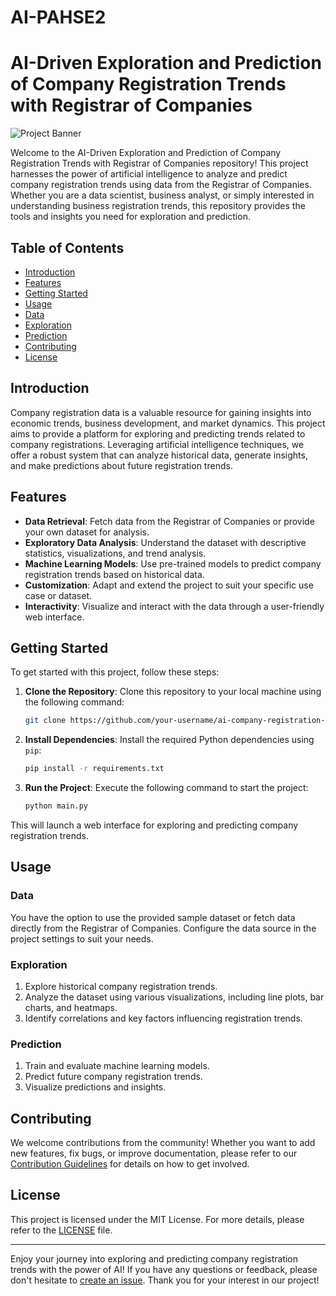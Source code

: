 # AI-PAHSE2
# AI-Driven Exploration and Prediction of Company Registration Trends with Registrar of Companies

![Project Banner](https://encrypted-tbn0.gstatic.com/images?q=tbn:ANd9GcQy-QohhL_jY_LF7Kxg2OEVL_DpzI5Vo2d9Cd-CGekdJirF6al3MCl74l3NHk-SqWiuj6M&usqp=CAU)

Welcome to the AI-Driven Exploration and Prediction of Company Registration Trends with Registrar of Companies repository! This project harnesses the power of artificial intelligence to analyze and predict company registration trends using data from the Registrar of Companies. Whether you are a data scientist, business analyst, or simply interested in understanding business registration trends, this repository provides the tools and insights you need for exploration and prediction.

## Table of Contents

- [Introduction](#introduction)
- [Features](#features)
- [Getting Started](#getting-started)
- [Usage](#usage)
- [Data](#data)
- [Exploration](#exploration)
- [Prediction](#prediction)
- [Contributing](#contributing)
- [License](#license)

## Introduction

Company registration data is a valuable resource for gaining insights into economic trends, business development, and market dynamics. This project aims to provide a platform for exploring and predicting trends related to company registrations. Leveraging artificial intelligence techniques, we offer a robust system that can analyze historical data, generate insights, and make predictions about future registration trends.

## Features

- **Data Retrieval**: Fetch data from the Registrar of Companies or provide your own dataset for analysis.
- **Exploratory Data Analysis**: Understand the dataset with descriptive statistics, visualizations, and trend analysis.
- **Machine Learning Models**: Use pre-trained models to predict company registration trends based on historical data.
- **Customization**: Adapt and extend the project to suit your specific use case or dataset.
- **Interactivity**: Visualize and interact with the data through a user-friendly web interface.

## Getting Started

To get started with this project, follow these steps:

1. **Clone the Repository**: Clone this repository to your local machine using the following command:

   ```bash
   git clone https://github.com/your-username/ai-company-registration-predictions.git
   ```

2. **Install Dependencies**: Install the required Python dependencies using `pip`:

   ```bash
   pip install -r requirements.txt
   ```

3. **Run the Project**: Execute the following command to start the project:

   ```bash
   python main.py
   ```

This will launch a web interface for exploring and predicting company registration trends.

## Usage

### Data

You have the option to use the provided sample dataset or fetch data directly from the Registrar of Companies. Configure the data source in the project settings to suit your needs.

### Exploration

1. Explore historical company registration trends.
2. Analyze the dataset using various visualizations, including line plots, bar charts, and heatmaps.
3. Identify correlations and key factors influencing registration trends.

### Prediction

1. Train and evaluate machine learning models.
2. Predict future company registration trends.
3. Visualize predictions and insights.

## Contributing

We welcome contributions from the community! Whether you want to add new features, fix bugs, or improve documentation, please refer to our [Contribution Guidelines](CONTRIBUTING.md) for details on how to get involved.

## License

This project is licensed under the MIT License. For more details, please refer to the [LICENSE](LICENSE) file.

---

Enjoy your journey into exploring and predicting company registration trends with the power of AI! If you have any questions or feedback, please don't hesitate to [create an issue](https://github.com/your-username/ai-company-registration-predictions/issues). Thank you for your interest in our project!
